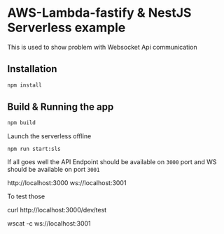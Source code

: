 # AWS-Lambda-fastify & NestJS Serverless example

This is used to show problem with Websocket Api communication

## Installation

```bash
npm install
```

## Build & Running the app

```bash
npm build
```

Launch the serverless offline

```
npm run start:sls
```

If all goes well the API Endpoint should be available on `3000` port and WS should be available on port `3001`

http://localhost:3000
ws://localhost:3001

To test those

curl http://localhost:3000/dev/test

wscat -c ws://localhost:3001

